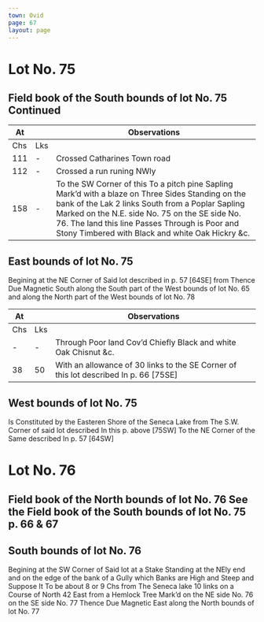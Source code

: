 ```yaml
---
town: Ovid
page: 67
layout: page
---
```


# Lot No. 75

## Field book of the South bounds of lot No. 75 Continued

| At |    | Observations |
| -- | -- | ------------ |
| Chs | Lks | |
111 | - | Crossed Catharines Town road
112 | - | Crossed a run runing NWly 
158 | - | To the SW Corner of this To a pitch pine Sapling Mark’d with a blaze on Three Sides Standing on the bank of the Lak 2 links South from a Poplar Sapling Marked on the N.E.  side No. 75 on the SE side No. 76.  The land this line Passes Through is Poor and Stony Timbered with Black and white Oak Hickry &c.

## East bounds of lot No. 75
Begining at the NE Corner of Said lot described in p. 57 [64SE] from Thence Due Magnetic South along the South part of the West bounds of lot No. 65 and along the North part of the West bounds of lot No. 78

| At |    | Observations |
| -- | -- | ------------ |
| Chs | Lks | |
| - | - | Through Poor land Cov’d Chiefly Black and white Oak Chisnut &c.
38 | 50 | With an allowance of 30 links to the SE Corner of this lot described In p. 66 [75SE]

## West bounds of lot No. 75
Is Constituted by the Easteren Shore of the Seneca Lake from The S.W. Corner of said lot described In this p. above [75SW] To the NE Corner of the Same described In p. 57 [64SW]

# Lot No. 76

## Field book of the North bounds of lot No. 76 See the Field book of the South bounds of lot No. 75 p. 66 & 67 

## South bounds of lot No. 76
Begining at the SW Corner of Said lot at a Stake Standing at the NEly end and on the edge of the bank of a Gully which Banks are High and Steep and Suppose It To be about 8 or 9 Chs from The Seneca lake 10 links on a Course of North 42 East from a Hemlock Tree Mark’d on the NE side No. 76 on the SE side No. 77 Thence Due Magnetic East along the North bounds of lot No. 77

